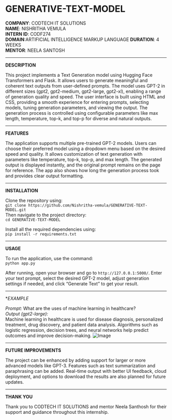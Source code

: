 # GENERATIVE-TEXT-MODEL

**COMPANY**: CODTECH IT SOLUTIONS  
**NAME**: NISHRITHA VEMULA  
**INTERN ID**: CODF274  
**DOMAIN**:ARTIFICIAL INTELLIGENCE MARKUP LANGUAGE
**DURATION**: 4 WEEKS  
**MENTOR**: NEELA SANTOSH  

---

**DESCRIPTION**  

This project implements a Text Generation model using Hugging Face Transformers and Flask. It allows users to generate meaningful and coherent text outputs from user-defined prompts. The model uses GPT-2 in different sizes (gpt2, gpt2-medium, gpt2-large, gpt2-xl), enabling a range of generation quality and speed. The user interface is built using HTML and CSS, providing a smooth experience for entering prompts, selecting models, tuning generation parameters, and viewing the output. The generation process is controlled using configurable parameters like max length, temperature, top-k, and top-p for diverse and natural outputs.

---

**FEATURES**  

The application supports multiple pre-trained GPT-2 models. Users can choose their preferred model using a dropdown menu based on the desired speed and quality. It allows customization of text generation with parameters like temperature, top-k, top-p, and max length. The generated output is displayed instantly, and the original prompt remains on the page for reference. The app also shows how long the generation process took and provides clear output formatting.

---

**INSTALLATION**  

Clone the repository using:  
`git clone https://github.com/Nishritha-vemula/GENERATIVE-TEXT-MODEL.git`  
Then navigate to the project directory:  
`cd GENERATIVE-TEXT-MODEL`  

Install all the required dependencies using:  
`pip install -r requirements.txt`

---

**USAGE**  

To run the application, use the command:  
`python app.py`  

After running, open your browser and go to `http://127.0.0.1:5000/`. Enter your text prompt, select the desired GPT-2 model, adjust generation settings if needed, and click “Generate Text” to get your result.

---

**EXAMPLE*  

*Prompt:* What are the uses of machine learning in healthcare?  
*Output (gpt2-large):*  
Machine learning in healthcare is used for disease diagnosis, personalized treatment, drug discovery, and patient data analysis. Algorithms such as logistic regression, decision trees, and neural networks help predict outcomes and improve decision-making.
![Image](https://github.com/user-attachments/assets/d55bac52-595e-4c2a-81ca-638c2417c983)

---

**FUTURE IMPROVEMENTS**  

The project can be enhanced by adding support for larger or more advanced models like GPT-3. Features such as text summarization and paraphrasing can be added. Real-time output with better UI feedback, cloud deployment, and options to download the results are also planned for future updates.

---

**THANK YOU**  

Thank you to CODTECH IT SOLUTIONS and mentor Neela Santhosh for their support and guidance throughout this internship.
